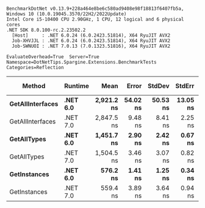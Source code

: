 ```

BenchmarkDotNet v0.13.9+228a464e8be6c580ad9408e98f18813f6407fb5a, Windows 10 (10.0.19045.3570/22H2/2022Update)
Intel Core i5-10400 CPU 2.90GHz, 1 CPU, 12 logical and 6 physical cores
.NET SDK 8.0.100-rc.2.23502.2
  [Host]     : .NET 6.0.24 (6.0.2423.51814), X64 RyuJIT AVX2
  Job-XHVJJL : .NET 6.0.24 (6.0.2423.51814), X64 RyuJIT AVX2
  Job-SWNUOI : .NET 7.0.13 (7.0.1323.51816), X64 RyuJIT AVX2

EvaluateOverhead=True  Server=True  Namespace=DotNetTips.Spargine.Extensions.BenchmarkTests  
Categories=Reflection  

```
| Method           | Runtime  | Mean       | Error    | StdDev   | StdErr   | Min        | Q1         | Median     | Q3         | Max        | Op/s        | CI99.9% Margin | Iterations | Kurtosis | MValue | Skewness | Rank | LogicalGroup | Baseline | Code Size | Allocated |
|----------------- |--------- |-----------:|---------:|---------:|---------:|-----------:|-----------:|-----------:|-----------:|-----------:|------------:|---------------:|-----------:|---------:|-------:|---------:|-----:|------------- |--------- |----------:|----------:|
| **GetAllInterfaces** | **.NET 6.0** | **2,921.2 ns** | **54.02 ns** | **50.53 ns** | **13.05 ns** | **2,824.2 ns** | **2,870.3 ns** | **2,945.4 ns** | **2,954.0 ns** | **2,980.3 ns** |   **342,328.1** |      **54.020 ns** |      **15.00** |    **1.693** |  **2.000** |  **-0.6697** |    **6** | *****            | **No**       |     **448 B** |    **1088 B** |
| GetAllInterfaces | .NET 7.0 | 2,847.5 ns |  9.48 ns |  8.41 ns |  2.25 ns | 2,831.5 ns | 2,843.0 ns | 2,850.5 ns | 2,852.5 ns | 2,862.1 ns |   351,184.5 |       9.481 ns |      14.00 |    2.111 |  2.000 |  -0.3437 |    5 | *            | No       |     452 B |    1096 B |
| **GetAllTypes**      | **.NET 6.0** | **1,451.7 ns** |  **2.90 ns** |  **2.42 ns** |  **0.67 ns** | **1,446.5 ns** | **1,451.0 ns** | **1,451.9 ns** | **1,452.6 ns** | **1,455.9 ns** |   **688,857.3** |       **2.900 ns** |      **13.00** |    **2.673** |  **2.000** |  **-0.2984** |    **3** | *****            | **No**       |     **533 B** |     **456 B** |
| GetAllTypes      | .NET 7.0 | 1,504.5 ns |  3.46 ns |  3.07 ns |  0.82 ns | 1,496.9 ns | 1,503.6 ns | 1,505.1 ns | 1,506.4 ns | 1,508.4 ns |   664,690.7 |       3.465 ns |      14.00 |    3.220 |  2.000 |  -0.9399 |    4 | *            | No       |     539 B |     464 B |
| **GetInstances**     | **.NET 6.0** |   **576.2 ns** |  **1.41 ns** |  **1.25 ns** |  **0.34 ns** |   **573.6 ns** |   **575.8 ns** |   **576.2 ns** |   **576.9 ns** |   **578.5 ns** | **1,735,440.2** |       **1.415 ns** |      **14.00** |    **2.670** |  **2.000** |  **-0.2345** |    **2** | *****            | **No**       |     **280 B** |      **80 B** |
| GetInstances     | .NET 7.0 |   559.4 ns |  3.89 ns |  3.64 ns |  0.94 ns |   550.8 ns |   557.7 ns |   559.1 ns |   561.6 ns |   564.7 ns | 1,787,522.6 |       3.888 ns |      15.00 |    2.889 |  2.000 |  -0.5666 |    1 | *            | No       |     287 B |      80 B |
